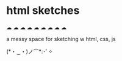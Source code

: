 # html sketches
☁  ☁  ☁  ☁  ☁  ☁  ☁  ☁  ☁

a messy space for sketching w html, css, js

(\*・‿・)ノ⌒\*:･ﾟ✧